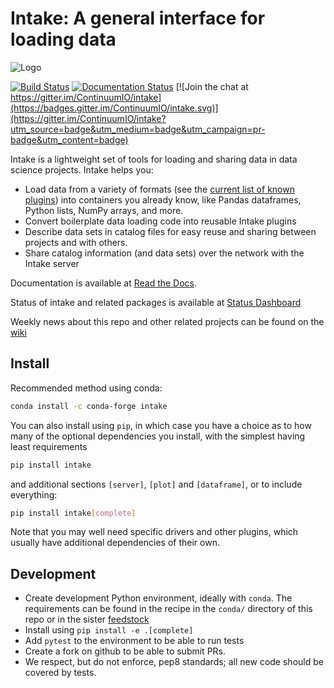 # Intake: A general interface for loading data

![Logo](https://github.com/intake/intake/raw/master/logo-small.png)

[![Build Status](https://github.com/intake/intake/workflows/CI/badge.svg)](https://github.com/intake/intake/actions)
[![Documentation Status](https://readthedocs.org/projects/intake/badge/?version=latest)](http://intake.readthedocs.io/en/latest/?badge=latest)
[![Join the chat at https://gitter.im/ContinuumIO/intake](https://badges.gitter.im/ContinuumIO/intake.svg)](https://gitter.im/ContinuumIO/intake?utm_source=badge&utm_medium=badge&utm_campaign=pr-badge&utm_content=badge)


Intake is a lightweight set of tools for loading and sharing data in data science projects.
Intake helps you:

* Load data from a variety of formats (see the [current list of known plugins](http://intake.readthedocs.io/en/latest/plugin-directory.html)) into containers you already know, like Pandas dataframes, Python lists, NumPy arrays, and more.
* Convert boilerplate data loading code into reusable Intake plugins
* Describe data sets in catalog files for easy reuse and sharing between projects and with others.
* Share catalog information (and data sets) over the network with the Intake server

Documentation is available at [Read the Docs](http://intake.readthedocs.io/en/latest).

Status of intake and related packages is available at [Status Dashboard](https://intake.github.io/status)

Weekly news about this repo and other related projects can be found on the
[wiki](https://github.com/intake/intake/wiki/Community-News) 

Install
-------

Recommended method using conda:
```bash
conda install -c conda-forge intake
```

You can also install using `pip`, in which case you have a choice as to how many of the optional
dependencies you install, with the simplest having least requirements

```bash
pip install intake
```

and additional sections `[server]`, `[plot]` and `[dataframe]`, or to include everything:

```bash
pip install intake[complete]
```

Note that you may well need specific drivers and other plugins, which usually have additional 
dependencies of their own. 

Development
-----------
 * Create development Python environment, ideally with `conda`. The requirements can be found in the
   recipe in the `conda/` directory of this repo or in the sister 
   [feedstock](https://github.com/conda-forge/intake-feedstock)
 * Install using `pip install -e .[complete]`
 * Add `pytest` to the environment to be able to run tests
 * Create a fork on github to be able to submit PRs.
 * We respect, but do not enforce, pep8 standards; all new code should be covered by tests.
